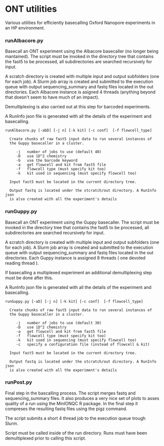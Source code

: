 # ONT utilities
Various utilities for efficiently basecalling Oxford Nanopore experiments in an HP environment.

### runAlbacore.py
Basecall an ONT experiment using the Albacore basecaller (no longer being mantained). The script must be invoked in the directory tree that contains the fast5 to be processed, all subdirectories are searched recursively for input.

A scratch directory is created with multiple input and output subfolders (one for each job). A Slurm job array is created and submitted to the execution queue with output sequencing_summary and fastq files located in the out directories. Each Albacore instance is asigned 4 threads (anything beyond that doesn't seem to have much of an impact).

Demultiplexing is also carried out at this step for barcoded experiments.

A RunInfo json file is generated with all the details of the experiment and basecalling.

    runAlbacore.py [-abD] [-j n] [-k kit] [-c conf]  [-f flowcell_type]

      Create chunks of raw fast5 input data to run several instances of 
      the Guppy basecaller in a cluster.

         -j   number of jobs to use (default 40)
         -D   use 1D^2 chemistry
         -b   use the barcode keyword
         -a   get flowcell and kit from fast5 file
         -f   flowcell type (must specify kit too)
         -k   kit used in sequencing (must specify flowcell too)

      Input fast5 must be located in the current directory tree.
      
      Output fastq is located under the stcratch/out directory. A RunInfo json
      is also created with all the experiment's details
      

### runGuppy.py
Basecall an ONT experiment using the Guppy basecaller. The script must be invoked in the directory tree that contains the fast5 to be processed, all subdirectories are searched recursively for input.

A scratch directory is created with multiple input and output subfolders (one for each job). A Slurm job array is created and submitted to the execution queue with output sequencing_summary and fastq files located in the out directories. Each Guppy instance is assigned 8 threads ( one devoted reading thread ).

If basecalling a multiplexed experiment an additional demultiplexing step must be done after this.

A RunInfo json file is generated with all the details of the experiment and basecalling.

    runGuppy.py [-aD] [-j n] [-k kit] [-c conf]  [-f flowcell_type]

      Create chunks of raw fast5 input data to run several instances of 
      the Guppy basecaller in a cluster.

         -j   number of jobs to use (default 30)
         -D   use 1D^2 chemistry
         -a   get flowcell and kit from fast5 file
         -f   flowcell type (must specify kit too)
         -k   kit used in sequencing (must specify flowcell too)
         -c   specify a configuration file (instead of flowcell & kit)

      Input fast5 must be located in the current directory tree.
      
      Output fastq is located under the stcratch/out directory. A RunInfo json
      is also created with all the experiment's details


### runPost.py
Final step in the bascalling process. The script merges fastq and sequencing_summary files. It also produces a very nice set of plots to asses quality of a run using the MinIONQC R package. In the final step it compreses the resulting fastq files using the pigz command.

The script submits a short 4 thread job to the execution queue trough Slurm.

Script must be called inside of the run directory. Runs must have been demultiplexed prior to calling this script.
